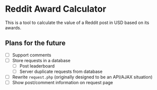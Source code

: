 # Reddit Award Calculator
This is a tool to calculate the value of a Reddit post in USD based on its awards.

## Plans for the future
- [ ] Support comments
- [ ] Store requests in a database
  - [ ] Post leaderboard
  - [ ] Server duplicate requests from database
- [ ] Rewrite `request.php` (originally designed to be an API/AJAX situation)
- [ ] Show post/comment information on request page
